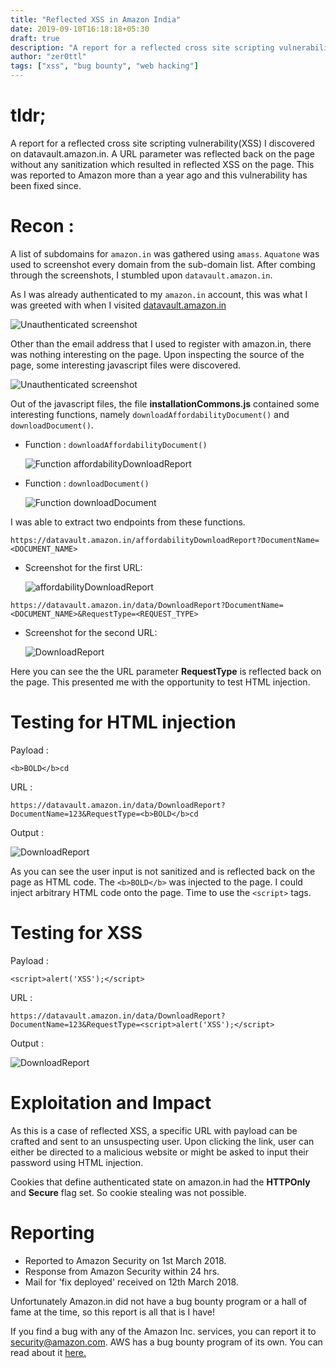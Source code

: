 ```yaml
---
title: "Reflected XSS in Amazon India"
date: 2019-09-10T16:18:18+05:30
draft: true
description: "A report for a reflected cross site scripting vulnerability(XSS) discovered on datavault.amazon.in. A URL parameter was reflected back on the page without any sanitization which resulted in reflected XSS on the page. This was reported to Amazon over a year ago and this vulnerability has been fixed since."
author: "zer0ttl"
tags: ["xss", "bug bounty", "web hacking"]
---
```


# tldr;

A report for a reflected cross site scripting vulnerability(XSS) I discovered on datavault.amazon.in. A URL parameter was reflected back on the page without any sanitization which resulted in reflected XSS on the page. This was reported to Amazon more than a year ago and this vulnerability has been fixed since.

# Recon :

A list of subdomains for `amazon.in` was gathered using `amass`. `Aquatone` was used to screenshot every domain from the sub-domain list. After combing through the screenshots, I stumbled upon `datavault.amazon.in`.

As I was already authenticated to my `amazon.in` account, this was what I was greeted with when I visited [datavault.amazon.in](https://datavault.amazon.in)

![Unauthenticated screenshot](/img/amazon-india/authenticated.png)

Other than the email address that I used to register with amazon.in, there was nothing interesting on the page. Upon inspecting the source of the page, some interesting javascript files were discovered.

![Unauthenticated screenshot](/img/amazon-india/view_source_javascript_files.png)

Out of the javascript files, the file **installationCommons.js** contained some interesting functions, namely `downloadAffordabilityDocument()` and `downloadDocument()`.

* Function : `downloadAffordabilityDocument()`

     ![Function affordabilityDownloadReport](/img/amazon-india/installationCommons.js_function_downloadAffordabilityDocument.png)

* Function : `downloadDocument()`

     ![Function downloadDocument](/img/amazon-india/installationCommons.js_function_downloadDocument.png)

I was able to extract two endpoints from these functions.

`https://datavault.amazon.in/affordabilityDownloadReport?DocumentName=<DOCUMENT_NAME>`

* Screenshot for the first URL:

     ![affordabilityDownloadReport](/img/amazon-india/affordabilityDownloadReport.png)

`https://datavault.amazon.in/data/DownloadReport?DocumentName=<DOCUMENT_NAME>&RequestType=<REQUEST_TYPE>`

* Screenshot for the second URL:

     ![DownloadReport](/img/amazon-india/downloadReport.png)

Here you can see the the URL parameter **RequestType** is reflected back on the page. This presented me with the opportunity to test HTML injection.

# Testing for HTML injection

Payload :

`<b>BOLD</b>cd`

URL :

`https://datavault.amazon.in/data/DownloadReport?DocumentName=123&RequestType=<b>BOLD</b>cd`

Output :

![DownloadReport](/img/amazon-india/datavault.amazon.in_html_injection.png)

As you can see the user input is not sanitized and is reflected back on the page as HTML code. The `<b>BOLD</b>` was injected to the page. I could inject arbitrary HTML code onto the page. Time to use the `<script>` tags.

# Testing for XSS

Payload :

`<script>alert('XSS');</script>`

URL :

`https://datavault.amazon.in/data/DownloadReport?DocumentName=123&RequestType=<script>alert('XSS');</script>`

Output :

![DownloadReport](/img/amazon-india/datavault.amazon.in_XSS.png)

# Exploitation and Impact

As this is a case of reflected XSS, a specific URL with payload can be crafted and sent to an unsuspecting user. Upon clicking the link, user can either be directed to a malicious website or might be asked to input their password using HTML injection.

Cookies that define authenticated state on amazon.in had the **HTTPOnly** and **Secure** flag set. So cookie stealing was not possible.

# Reporting

* Reported to Amazon Security on 1st March 2018.
* Response from Amazon Security within 24 hrs.
* Mail for 'fix deployed' received on 12th March 2018.

Unfortunately Amazon.in did not have a bug bounty program or a hall of fame at the time, so this report is all that is I have!

If you find a bug with any of the Amazon Inc. services, you can report it to [security@amazon.com](mail:security@amazon.com). AWS has a bug bounty program of its own. You can read about it [here.](https://aws.amazon.com/security/vulnerability-reporting/)

